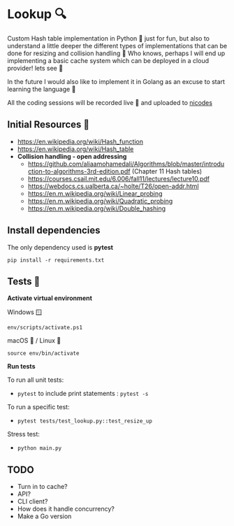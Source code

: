 # Lookup 🔍

Custom Hash table implementation in Python 🐍 just  for fun, but also to understand a little deeper the different types of implementations that can be done for
resizing and collision handling 🤖 Who knows, perhaps I will end up implementing a basic cache system which can be deployed in a cloud provider! lets see 🤷

In the future I would also like to implement it in Golang as an excuse to start learning the language 🚀

All the coding sessions will be recorded live 🎥 and uploaded to [nicodes](https://www.youtube.com/channel/UCKGZLR6ETz-Z3e1hzkuy2Ig)

## Initial Resources 📖
- https://en.wikipedia.org/wiki/Hash_function
- https://en.wikipedia.org/wiki/Hash_table
- **Collision handling - open addressing**
    - https://github.com/aliaamohamedali/Algorithms/blob/master/introduction-to-algorithms-3rd-edition.pdf (Chapter 11 Hash tables)
    - https://courses.csail.mit.edu/6.006/fall11/lectures/lecture10.pdf
    - https://webdocs.cs.ualberta.ca/~holte/T26/open-addr.html
    - https://en.m.wikipedia.org/wiki/Linear_probing
    - https://en.m.wikipedia.org/wiki/Quadratic_probing
    - https://en.m.wikipedia.org/wiki/Double_hashing


## Install dependencies

The only dependency used is **pytest**

`pip install -r requirements.txt`

## Tests 🧪

**Activate virtual environment**

Windows 🪟

`env/scripts/activate.ps1`

macOS 🍎 / Linux 🐧

`source env/bin/activate`

**Run tests**


To run all unit tests: 
- `pytest` to include print statements : `pytest -s`

To run a specific test:
- `pytest tests/test_lookup.py::test_resize_up`

Stress test: 
- `python main.py`



## TODO
- Turn in to cache?
- API?
- CLI client?
- How does it handle concurrency?
- Make a Go version 